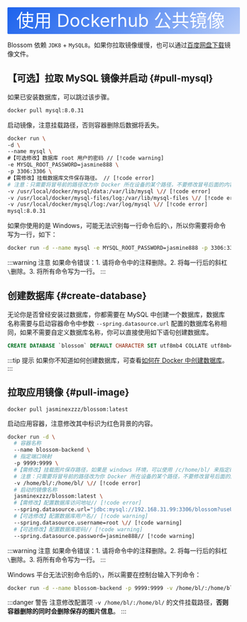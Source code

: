 <script setup lang="ts">
import { onMounted } from 'vue'
import { info } from '../../scripts/stat-api'

onMounted(() => {
  info()
})
</script>

<div class="docker">使用 Dockerhub 公共镜像</div>

Blossom 依赖 `JDK8` + `MySQL8`。如果你拉取镜像缓慢，也可以通过[百度网盘下载](../about/download#baidu)镜像文件。

## 【可选】拉取 MySQL 镜像并启动 {#pull-mysql}

如果已安装数据库，可以跳过该步骤。

```bash
docker pull mysql:8.0.31
```

启动镜像，注意挂载路径，否则容器删除后数据将丢失。

```bash
docker run \
-d \
--name mysql \
#【可选修改】数据库 root 用户的密码 // [!code warning]
-e MYSQL_ROOT_PASSWORD=jasmine888 \
-p 3306:3306 \
#【需修改】挂载数据库文件保存路径。 // [!code error]
# 注意：只需要将冒号前的路径改为你 Docker 所在设备的某个路径，不要修改冒号后面的内容。 // [!code error]
-v /usr/local/docker/mysql/data:/var/lib/mysql \// [!code error]
-v /usr/local/docker/mysql-files/log:/var/lib/mysql-files \// [!code error]
-v /usr/local/docker/mysql/log:/var/log/mysql \// [!code error]
mysql:8.0.31
```

如果你使用的是 Windows，可能无法识别每一行命令后的`\`，所以你需要将命令写为一行，如下：

```bash
docker run -d --name mysql -e MYSQL_ROOT_PASSWORD=jasmine888 -p 3306:3306 -v /usr/local/docker/mysql/data:/var/lib/mysql -v /usr/local/docker/mysql-files/log:/var/lib/mysql-files -v /usr/local/docker/mysql/log:/var/log/mysql mysql:8.0.31
```

:::warning 注意
如果命令错误：1. 请将命令中的注释删除。2. 将每一行后的斜杠`\`删除。3. 将所有命令写为一行。
:::

## 创建数据库 {#create-database}

无论你是否曾经安装过数据库，你都需要在 MySQL 中创建一个数据库，数据库名称需要与启动容器命令中参数 `--spring.datasource.url` 配置的数据库名称相同，如果不需要自定义数据库名称，你可以直接使用如下语句创建数据库。

```sql
CREATE DATABASE `blossom` DEFAULT CHARACTER SET utf8mb4 COLLATE utf8mb4_bin;
```

:::tip 提示
如果你不知道如何创建数据库，可查看[如何在 Docker 中创建数据库](./faq#how-create-database)。
:::

## 拉取应用镜像 {#pull-image}

```
docker pull jasminexzzz/blossom:latest
```

启动应用容器，注意修改其中标识为红色背景的内容。

```bash
docker run -d \
  # 容器名称
  --name blossom-backend \
  # 指定端口映射
  -p 9999:9999 \
  #【需修改】挂载图片保存路径，如果是 windows 环境，可以使用 /c/home/bl/ 来指定磁盘 // [!code error]
  # 注意：只需要将冒号前的路径改为你 Docker 所在设备的某个路径，不要修改冒号后面的内容。 // [!code error]
  -v /home/bl/:/home/bl/ \// [!code error]
  # 启动的镜像名称
  jasminexzzz/blossom:latest \
  #【需修改】配置数据库访问地址// [!code error]
  --spring.datasource.url="jdbc:mysql://192.168.31.99:3306/blossom?useUnicode=true&characterEncoding=utf-8&allowPublicKeyRetrieval=true&allowMultiQueries=true&useSSL=false&&serverTimezone=GMT%2B8" \// [!code error]
  #【可选修改】配置数据库用户名// [!code warning]
  --spring.datasource.username=root \// [!code warning]
  #【可选修改】配置数据库密码// [!code warning]
  --spring.datasource.password=jasmine888// [!code warning]
```

:::warning 注意
如果命令错误：1. 请将命令中的注释删除。2. 将每一行后的斜杠`\`删除。3. 将所有命令写为一行。
:::

Windows 平台无法识别命令后的`\`，所以需要在控制台输入下列命令：

```bash
docker run -d --name blossom-backend -p 9999:9999 -v /home/bl/:/home/bl/ jasminexzzz/blossom:latest --project.iaas.blos.domain="http://127.0.0.1:9999/pic/" --project.iaas.blos.default-path="/home/bl/img/" --spring.datasource.url="jdbc:mysql://192.168.31.99:3306/blossom?useUnicode=true&characterEncoding=utf-8&allowPublicKeyRetrieval=true&allowMultiQueries=true&useSSL=false&&serverTimezone=GMT%2B8" --spring.datasource.username=root --spring.datasource.password=jasmine888
```

:::danger 警告
注意修改配置项 `-v /home/bl/:/home/bl/` 的文件挂载路径，**否则容器删除的同时会删除保存的图片信息**。
:::

<!--@include: ./backend-after-docker-check.md-->

<!--@include: ./backend-after-download.md-->

<style scoped>
.docker {
  width:100%;
  height:60px;
  color: #fff;
  background-image:linear-gradient(135deg,#1D63ED 0%,#1D62EDBA 50%,#1D62ED4F 100%);
  font-size: 40px;
  line-height: 60px;
  padding-left:20px;
  border-radius: 2px;
}
</style>
